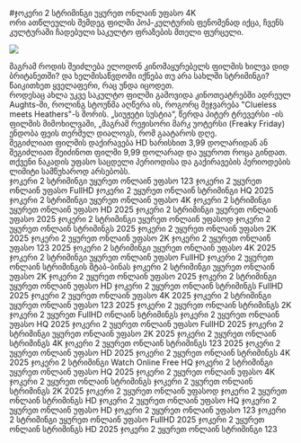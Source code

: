 #ჯოკერი 2 სტრიმინგი უყურეთ ონლაინ უფასო 4K  
ორი ათწლეულის შემდეგ ფილმი პოპ-კულტურის ფენომენად იქცა, ჩვენს კულტურაში ჩადებული საკულტო ფრაზების მთელი ფურცელი.  
  
[![](https://i.imgur.com/qSNzIqt.png)](https://movie.rssnews.media/AZOBEef.php)  
  
მაგრამ როდის შეიძლება ელოდონ კინომაყურებელს ფილმის ხილვა დიდ ბრიტანეთში? და ხელმისაწვდომი იქნება თუ არა სახლში სტრიმინგი? წაიკითხეთ ყველაფერი, რაც უნდა იცოდეთ.  
როდესაც ახლა უკვე საკულტო ფილმი გამოვიდა კინოთეატრებში ადრეულ Aughts-ში, როლინგ სტოუნმა აღწერა ის, როგორც შეჯვარება "Clueless meets Heathers"-ს შორის. „სიუჟეტი სუსტია“, წერდა პიტერ ტრევერსი -ის ფილმის მიმოხილვაში, „მაგრამ რეჟისორი მარკ უოტერსი (Freaky Friday) ენდობა ფეის თერმულ დიალოგს, რომ გაატაროს დღე.  
შეგიძლიათ ფილმის დაქირავება HD ხარისხით 3,99 დოლარიდან ან შეგიძლიათ შეიძინოთ ფილმი 9,99 დოლარად და უყუროთ როცა გინდათ.  
თქვენი ნაკადის უფასო საცდელი პერიოდისა და გაქირავების პერიოდების ლიმიტი სამწუხაროდ არსებობს.  
ჯოკერი 2 სტრიმინგი უყურეთ ონლაინ უფასო 123
ჯოკერი 2 უყურეთ ონლაინ უფასო FullHD
ჯოკერი 2 უყურეთ ონლაინ სტრიმინგი HQ 2025
ჯოკერი 2 სტრიმინგი უყურეთ ონლაინ უფასო 4K
ჯოკერი 2 სტრიმინგი უყურეთ ონლაინ უფასო HD 2025
ჯოკერი 2 სტრიმინგი უყურეთ ონლაინ უფასო 2025
ჯოკერი 2 სტრიმინგი უყურეთ ონლაინ უფასოდ
ჯოკერი 2 უყურეთ ონლაინ სტრიმინგს 2025
ჯოკერი 2 უყურეთ ონლაინ უფასო 2K 2025
ჯოკერი 2 უყურეთ ონლაინ უფასო 2K
ჯოკერი 2 უყურეთ ონლაინ უფასო 123 2025
ჯოკერი 2 სტრიმინგი უყურეთ ონლაინ უფასო 4K 2025
ჯოკერი 2 სტრიმინგი უყურეთ ონლაინ უფასო FullHD
ჯოკერი 2 უყურეთ ონლაინ სტრიმინგის შტაბ-ბინას
ჯოკერი 2 სტრიმინგი უყურეთ ონლაინ უფასო 2K
ჯოკერი 2 უყურეთ ონლაინ უფასო 2025
ჯოკერი 2 სტრიმინგი უყურეთ ონლაინ უფასო HD
ჯოკერი 2 უყურეთ ონლაინ სტრიმინგს FullHD 2025
ჯოკერი 2 უყურეთ ონლაინ უფასო 4K 2025
ჯოკერი 2 სტრიმინგი უყურეთ ონლაინ უფასო 123 2025
ჯოკერი 2 უყურეთ ონლაინ სტრიმინგს 2K
ჯოკერი 2 უყურეთ FullHD ონლაინ სტრიმინგს
ჯოკერი 2 უყურეთ ონლაინ უფასო HQ 2025
ჯოკერი 2 უყურეთ ონლაინ უფასო FullHD 2025
ჯოკერი 2 სტრიმინგი უყურეთ ონლაინ უფასო 2K 2025
ჯოკერი 2 უყურეთ ონლაინ სტრიმინგს 4K
ჯოკერი 2 უყურეთ ონლაინ სტრიმინგს 123 2025
ჯოკერი 2 უყურეთ ონლაინ უფასო HD 2025
ჯოკერი 2 უყურეთ ონლაინ სტრიმინგს 4K 2025
ჯოკერი 2 სტრიმინგი Watch Online Free HQ
ჯოკერი 2 სტრიმინგი უყურეთ ონლაინ უფასო HQ 2025
ჯოკერი 2 უყურეთ ონლაინ უფასო 4K
ჯოკერი 2 უყურეთ ონლაინ სტრიმინგს
ჯოკერი 2 უყურეთ ონლაინ სტრიმინგს 2K 2025
ჯოკერი 2 უყურეთ ონლაინ უფასოდ
ჯოკერი 2 უყურეთ ონლაინ სტრიმინგს HD
ჯოკერი 2 უყურეთ ონლაინ უფასო HQ
ჯოკერი 2 უყურეთ ონლაინ უფასო HD
ჯოკერი 2 უყურეთ ონლაინ უფასო 123
ჯოკერი 2 სტრიმინგი უყურეთ ონლაინ უფასო FullHD 2025
ჯოკერი 2 უყურეთ ონლაინ სტრიმინგს HD 2025
ჯოკერი 2 უყურეთ ონლაინ სტრიმინგი 123